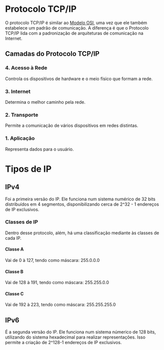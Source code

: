 # Protocolo TCP/IP

O protocolo TCP/IP é similar ao [Modelo OSI](/Redes%20de%20Computadores/02.1%20-%20Modelo%20OSI.md#modelo-osi), uma vez que ele também estabelece
um padrão de comunicação. A diferença é que o Protocolo TCP/IP lida com a
padronização de arquiteturas de comunicação na Internet.

## Camadas do Protocolo TCP/IP

### 4. Acesso à Rede

Controla os dispositivos de hardware e o meio físico que formam a rede.

### 3. Internet

Determina o melhor caminho pela rede.

### 2. Transporte

Permite a comunicação de vários dispositivos em redes distintas.

### 1. Aplicação

Representa dados para o usuário.

# Tipos de IP

## IPv4

Foi a primeira versão do IP. Ele funciona num sistema numérico de 32 bits
distribuídos em 4 segmentos, disponibilizando cerca de 2^32 - 1 endereços de IP
exclusivos.

### Classes de IP

Dentro desse protocolo, além, há uma classificação mediante às classes de cada IP.

#### Classe A

Vai de 0 à 127, tendo como máscara: 255.0.0.0

#### Classe B

Vai de 128 à 191, tendo como máscara: 255.255.0.0

#### Classe C

Vai de 192 à 223, tendo como máscara: 255.255.255.0

## IPv6

É a segunda versão do IP. Ele funciona num sistema númerico de 128 bits,
utilizando do sistema hexadecimal para realizar representações. Isso permite a
criação de 2^128-1 endereços de IP exclusivos.
